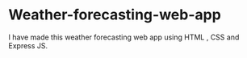 # Weather-forecasting-web-app
I have made this weather forecasting web app using HTML , CSS and Express JS. 

